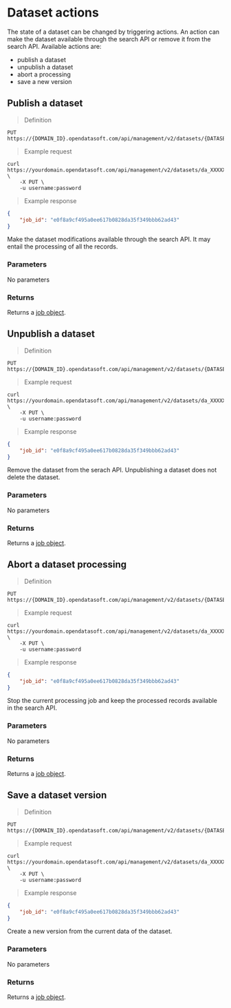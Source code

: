 # Dataset actions

The state of a dataset can be changed by triggering actions. An action can make the dataset available through the search API or remove it from the search API. Available actions are:
- publish a dataset
- unpublish a dataset
- abort a processing
- save a new version


## Publish a dataset

> Definition

```http
PUT https://{DOMAIN_ID}.opendatasoft.com/api/management/v2/datasets/{DATASET_UID}/publish
```

> Example request

```HTTP
curl https://yourdomain.opendatasoft.com/api/management/v2/datasets/da_XXXXXX/publish \
    -X PUT \
    -u username:password
```

> Example response

```json
{
    "job_id": "e0f8a9cf495a0ee617b0828da35f349bbb62ad43"
}
```

Make the dataset modifications available through the search API. It may entail the processing of all the records.

### Parameters

No parameters

### Returns

Returns a [job object](#the-job-object).


## Unpublish a dataset

> Definition

```http
PUT https://{DOMAIN_ID}.opendatasoft.com/api/management/v2/datasets/{DATASET_UID}/unpublish
```

> Example request

```HTTP
curl https://yourdomain.opendatasoft.com/api/management/v2/datasets/da_XXXXXX/unpublish \
    -X PUT \
    -u username:password
```

> Example response

```json
{
    "job_id": "e0f8a9cf495a0ee617b0828da35f349bbb62ad43"
}
```

Remove the dataset from the serach API. Unpublishing a dataset does not delete the dataset.


### Parameters

No parameters

### Returns

Returns a [job object](#the-job-object).


## Abort a dataset processing

> Definition

```http
PUT https://{DOMAIN_ID}.opendatasoft.com/api/management/v2/datasets/{DATASET_UID}/abort_processing
```

> Example request

```HTTP
curl https://yourdomain.opendatasoft.com/api/management/v2/datasets/da_XXXXXX/abort_processing \
    -X PUT \
    -u username:password
```

> Example response

```json
{
    "job_id": "e0f8a9cf495a0ee617b0828da35f349bbb62ad43"
}
```

Stop the current processing job and keep the processed records available in the search API.


### Parameters

No parameters

### Returns

Returns a [job object](#the-job-object).

## Save a dataset version

> Definition

```http
PUT https://{DOMAIN_ID}.opendatasoft.com/api/management/v2/datasets/{DATASET_UID}/save_version
```

> Example request

```HTTP
curl https://yourdomain.opendatasoft.com/api/management/v2/datasets/da_XXXXXX/save_version \
    -X PUT \
    -u username:password
```

> Example response

```json
{
    "job_id": "e0f8a9cf495a0ee617b0828da35f349bbb62ad43"
}
```


Create a new version from the current data of the dataset.

### Parameters

No parameters

### Returns

Returns a [job object](#the-job-object).
